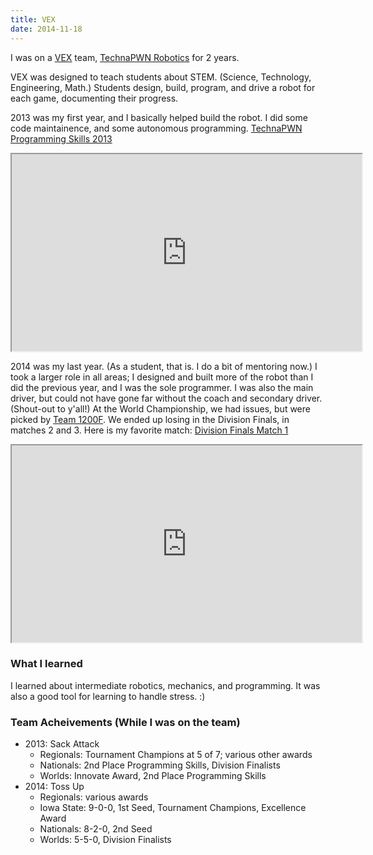 ```yaml
---
title: VEX
date: 2014-11-18
---
```


I was on a [VEX](https://www.vexrobotics.com/) team, [TechnaPWN Robotics](http://technapwn.wixsite.com/3018) for 2 years.

VEX was designed to teach students about STEM. (Science, Technology, Engineering, Math.) Students design, build, program, and drive a robot for each game, documenting their progress.

2013 was my first year, and I basically helped build the robot. I did some code maintainence, and some autonomous programming. [TechnaPWN Programming Skills 2013](https://www.youtube.com/watch?v=TUmyI8DoeQE)

<iframe width="560" height="315" src="https://www.youtube.com/embed/TUmyI8DoeQE"></iframe>

2014 was my last year. (As a student, that is. I do a bit of mentoring now.) I took a larger role in all areas; I designed and built more of the robot than I did the previous year, and I was the sole programmer. I was also the main driver, but could not have gone far without the coach and secondary driver. (Shout-out to y'all!) At the World Championship, we had issues, but were picked by [Team 1200F](https://www.youtube.com/watch?v=QR0cl95RWIQ). We ended up losing in the Division Finals, in matches 2 and 3. Here is my favorite match: [Division Finals Match 1](https://www.youtube.com/watch?v=YQccSPfuhW4)

<iframe width="560" height="315" src="https://www.youtube.com/embed/YQccSPfuhW4"></iframe>

### What I learned

I learned about intermediate robotics, mechanics, and programming. It was also a good tool for learning to handle stress. :)

### Team Acheivements (While I was on the team)

- 2013: Sack Attack
	- Regionals: Tournament Champions at 5 of 7; various other awards
	- Nationals: 2nd Place Programming Skills, Division Finalists
	- Worlds: Innovate Award, 2nd Place Programming Skills
- 2014: Toss Up
	- Regionals: various awards
	- Iowa State: 9-0-0, 1st Seed, Tournament Champions, Excellence Award
	- Nationals: 8-2-0, 2nd Seed
	- Worlds: 5-5-0, Division Finalists
